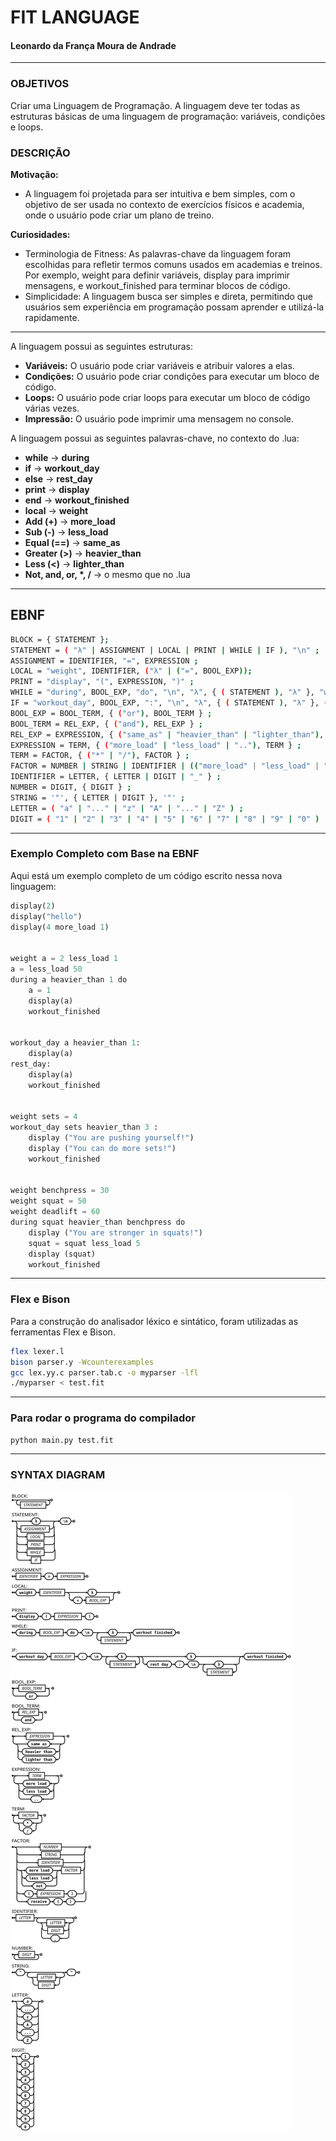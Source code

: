 # FIT LANGUAGE
#### Leonardo da França Moura de Andrade

---
### OBJETIVOS
Criar uma Linguagem de Programação.
A linguagem deve ter todas as estruturas básicas de uma linguagem de programação: variáveis, condições e loops.

### DESCRIÇÃO

**Motivação:** 
- A linguagem foi projetada para ser intuitiva e bem simples, com o objetivo de ser usada no contexto de exercícios físicos e academia, onde o usuário pode criar um plano de treino.

**Curiosidades:**
- Terminologia de Fitness: As palavras-chave da linguagem foram escolhidas para refletir termos comuns usados em academias e treinos. Por exemplo, weight para definir variáveis, display para imprimir mensagens, e workout_finished para terminar blocos de código.
- Simplicidade: A linguagem busca ser simples e direta, permitindo que usuários sem experiência em programação possam aprender e utilizá-la rapidamente.

---

A linguagem possui as seguintes estruturas:

- **Variáveis:** O usuário pode criar variáveis e atribuir valores a elas.
- **Condições:** O usuário pode criar condições para executar um bloco de código.
- **Loops:** O usuário pode criar loops para executar um bloco de código várias vezes.
- **Impressão:** O usuário pode imprimir uma mensagem no console.



A linguagem possui as seguintes palavras-chave, no contexto do .lua:
- **while** -> **during**
- **if** -> **workout_day**
- **else** -> **rest_day**
- **print** -> **display**
- **end** -> **workout_finished**
- **local** -> **weight**
- **Add (+)** -> **more_load**
- **Sub (-)** -> **less_load**
- **Equal (==)** -> **same_as**
- **Greater (>)** -> **heavier_than**
- **Less (<)** -> **lighter_than**
- **Not, and, or, \*, /** -> o mesmo que no .lua


---

## EBNF
```bash
BLOCK = { STATEMENT };
STATEMENT = ( "λ" | ASSIGNMENT | LOCAL | PRINT | WHILE | IF ), "\n" ;
ASSIGNMENT = IDENTIFIER, "=", EXPRESSION ;
LOCAL = "weight", IDENTIFIER, ("λ" | ("=", BOOL_EXP));
PRINT = "display", "(", EXPRESSION, ")" ;
WHILE = "during", BOOL_EXP, "do", "\n", "λ", { ( STATEMENT ), "λ" }, "workout_finished";
IF = "workout_day", BOOL_EXP, ":", "\n", "λ", { ( STATEMENT ), "λ" }, ( "λ" | ( "rest_day", ":", "\n", "λ", { ( STATEMENT ), "λ" })), "workout_finished" ;
BOOL_EXP = BOOL_TERM, { ("or"), BOOL_TERM } ;
BOOL_TERM = REL_EXP, { ("and"), REL_EXP } ;
REL_EXP = EXPRESSION, { ("same_as" | "heavier_than" | "lighter_than"), EXPRESSION } ;
EXPRESSION = TERM, { ("more_load" | "less_load" | ".."), TERM } ;
TERM = FACTOR, { ("*" | "/"), FACTOR } ;
FACTOR = NUMBER | STRING | IDENTIFIER | (("more_load" | "less_load" | "not"), FACTOR ) | "(", EXPRESSION, ")" | "receive", "(", ")" ;
IDENTIFIER = LETTER, { LETTER | DIGIT | "_" } ;
NUMBER = DIGIT, { DIGIT } ;
STRING = '"', { LETTER | DIGIT }, '"' ;
LETTER = ( "a" | "..." | "z" | "A" | "..." | "Z" ) ;
DIGIT = ( "1" | "2" | "3" | "4" | "5" | "6" | "7" | "8" | "9" | "0" ) ;

```
---


### Exemplo Completo com Base na EBNF

Aqui está um exemplo completo de um código escrito nessa nova linguagem:

```python
display(2)
display("hello")
display(4 more_load 1)


weight a = 2 less_load 1
a = less_load 50
during a heavier_than 1 do 
    a = 1
    display(a)
    workout_finished


workout_day a heavier_than 1:
    display(a)
rest_day:
    display(a)
    workout_finished


weight sets = 4
workout_day sets heavier_than 3 :
    display ("You are pushing yourself!")
    display ("You can do more sets!")
    workout_finished


weight benchpress = 30
weight squat = 50
weight deadlift = 60
during squat heavier_than benchpress do
    display ("You are stronger in squats!")
    squat = squat less_load 5
    display (squat)
    workout_finished

```

---
### Flex e Bison
Para a construção do analisador léxico e sintático, foram utilizadas as ferramentas Flex e Bison.
```bash
flex lexer.l
bison parser.y -Wcounterexamples
gcc lex.yy.c parser.tab.c -o myparser -lfl
./myparser < test.fit
```
---
### Para rodar o programa do compilador
```bash
python main.py test.fit
```

---



### SYNTAX DIAGRAM
![Diagrama Sintático](canvas.png)
